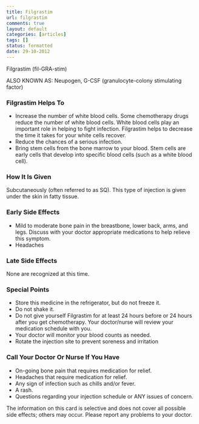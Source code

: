 ```yaml
---
title: Filgrastim
url: filgrastim
comments: true
layout: default
categories: [articles]
tags: []
status: formatted 
date: 29-10-2012
---
```

Filgrastim (fil-GRA-stim)

ALSO KNOWN AS:  Neupogen, G-CSF (granulocyte-colony stimulating factor)

### Filgrastim Helps To

* Increase the number of white blood cells. Some chemotherapy drugs reduce the number of white blood cells. White blood cells play an important role in helping to fight infection. Filgrastim helps to decrease the time it takes for your white cells recover.
* Reduce the chances of a serious infection.
* Bring stem cells from the bone marrow to your blood. Stem cells are early cells that develop into specific blood cells (such as a white blood cell). 

### How It Is Given
Subcutaneously (often referred to as SQ).  This type of injection is given under the skin in fatty tissue. 

### Early Side Effects

* Mild to moderate bone pain in the breastbone, lower back, arms, and legs.  Discuss with your doctor appropriate medications to help relieve this symptom.  
* Headaches

### Late Side Effects

None are recognized at this time.

### Special Points

* Store this medicine in the refrigerator, but do not freeze it.
* Do not shake it.
* Do not give yourself Filgrastim for at least 24 hours before or 24 hours after you get chemotherapy. Your doctor/nurse will review your medication schedule with you.
* Your doctor will monitor your blood counts as needed.
* Rotate the injection site to prevent soreness and irritation

### Call Your Doctor Or Nurse If You Have

* On-going bone pain that requires medication for relief.
* Headaches that require medication for relief.
* Any sign of infection such as chills and/or fever.
* A rash.
* Questions regarding your injection schedule or ANY issues of concern. 

The information on this card is selective and does not cover all possible side effects; others may occur. Please report any problems to your doctor.